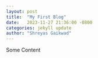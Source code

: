 ```yaml
---
layout: post
title:  "My First Blog"
date:   2023-11-27 21:36:00 -0800
categories: jekyll update
author: "Shreyas Gaikwad"
---
```

Some Content